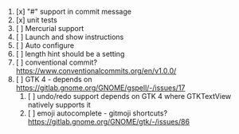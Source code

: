 1. [x] "#" support in commit message
2. [x] unit tests
3. [ ] Mercurial support
4. [ ] Launch and show instructions
5. [ ] Auto configure
6. [ ] length hint should be a setting
7. [ ] conventional commit? https://www.conventionalcommits.org/en/v1.0.0/
8. [ ] GTK 4 - depends on https://gitlab.gnome.org/GNOME/gspell/-/issues/17
   1. [ ] undo/redo support depends on GTK 4 where GTKTextView natively supports it
   2. [ ] emoji autocomplete - gitmoji shortcuts? https://gitlab.gnome.org/GNOME/gtk/-/issues/86
